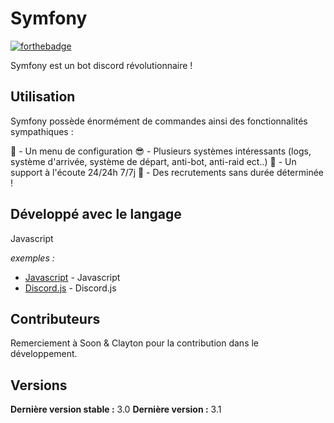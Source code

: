 # Symfony


[![forthebadge](http://forthebadge.com/images/badges/built-with-love.svg)](http://forthebadge.com)

Symfony est un bot discord révolutionnaire !


## Utilisation

Symfony possède énormément de commandes ainsi des fonctionnalités sympathiques : 

👑 - Un menu de configuration
😎 - Plusieurs systèmes intéressants (logs, système d'arrivée, système de départ, anti-bot, anti-raid ect..)
🤖 - Un support à l'écoute 24/24h 7/7j
💼 - Des recrutements sans durée déterminée !

## Développé avec le langage

Javascript

_exemples :_
* [Javascript]() - Javascript
* [Discord.js](https://discord.js.org/) - Discord.js

## Contributeurs

Remerciement à Soon & Clayton pour la contribution dans le développement.

## Versions
**Dernière version stable :** 3.0
**Dernière version :** 3.1


